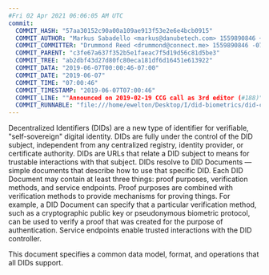 ```yaml
---
#Fri 02 Apr 2021 06:06:05 AM UTC
commit:
  COMMIT_HASH: "57aa30152c90a00a109ae913f53e2e6e4bcb0915"
  COMMIT_AUTHOR: "Markus Sabadello <markus@danubetech.com> 1559890846 +0200"
  COMMIT_COMMITTER: "Drummond Reed <drummond@connect.me> 1559890846 -0700"
  COMMIT_PARENT: "c3fe67a637f352b5e1faeac7f5d19d56c81d5be3"
  COMMIT_TREE: "ab2dbf43d27d80fc80eca181df6d16451e613922"
  COMMIT_DATA: "2019-06-07T00:00:46-07:00"
  COMMIT_DATE: "2019-06-07"
  COMMIT_TIME: "07:00:46"
  COMMIT_TIMESTAMP: "2019-06-07T07:00:46"
  COMMIT_LINE: ""Announced on 2019-02-19 CCG call as 3rd editor (#188)"
  COMMIT_RUNNABLE: "file:///home/ewelton/Desktop/I/did-biometrics/did-core-dataset/analysis/gitinfo/57aa30152c90a00a109ae913f53e2e6e4bcb0915/snapshot/index.html"
---
```


<section id="abstract">
<p>
Decentralized Identifiers (DIDs) are a new type of identifier for
verifiable, "self-sovereign" digital identity. DIDs are fully under the
control of the DID subject, independent from any centralized registry,
identity provider, or certificate authority. DIDs are URLs that relate
a DID subject to means for trustable interactions with that subject.
DIDs resolve to DID Documents — simple documents that describe how to
use that specific DID. Each DID Document may contain at least three
things: proof purposes, verification methods, and service endpoints.
Proof purposes are combined with verification methods to provide mechanisms
for proving things. For example, a DID Document can specify that a particular
verification method, such as a cryptographic public key or pseudonymous
biometric protocol, can be used to verify a proof that was created for the
purpose of authentication. Service endpoints enable trusted interactions with
the DID controller.
    </p>
<p>
This document specifies a common data model, format, and operations
that all DIDs support.
    </p>
</section>
